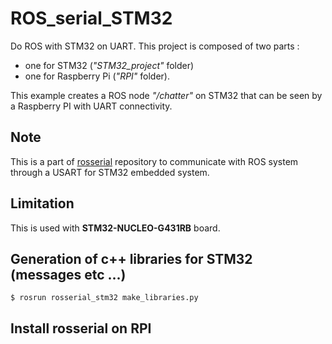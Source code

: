 # ROS_serial_STM32
Do ROS with STM32 on UART. This project is composed of two parts : 
- one for STM32 (*"STM32_project"* folder) 
- one for Raspberry Pi (*"RPI"* folder).

This example creates a ROS node *"/chatter"* on STM32 that can be seen by a Raspberry PI with UART connectivity.

## Note
This is a part of [rosserial](https://github.com/ros-drivers/rosserial) repository to communicate with ROS system through a USART for STM32 embedded system.

## Limitation
This is used with **STM32-NUCLEO-G431RB** board.

## Generation of c++ libraries for STM32 (messages etc ...)
    $ rosrun rosserial_stm32 make_libraries.py
 
## Install **rosserial** on RPI
